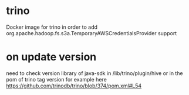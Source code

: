 # trino
Docker image for trino in order to add org.apache.hadoop.fs.s3a.TemporaryAWSCredentialsProvider support

# on update version

need to check version library of java-sdk in /lib/trino/plugin/hive or in the pom of trino tag version for example here https://github.com/trinodb/trino/blob/374/pom.xml#L54
